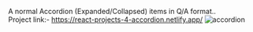 A normal Accordion (Expanded/Collapsed) items in Q/A format..<br>
Project link:- https://react-projects-4-accordion.netlify.app/
![accordion](https://user-images.githubusercontent.com/67111661/193392172-ff4f508a-4c32-4663-9d0f-2cf4d5917760.png)
